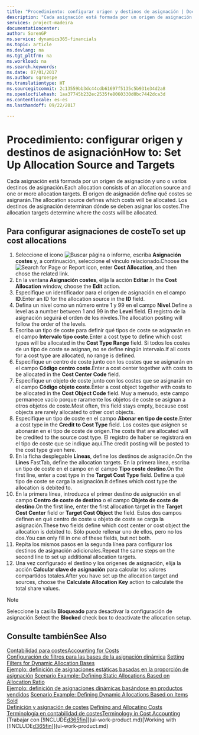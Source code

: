 ```yaml
---
title: "Procedimiento: configurar origen y destinos de asignación | Documentos de Microsoft"
description: "Cada asignación está formada por un origen de asignación y uno o varios destinos de asignación. El origen de asignación define qué costes se asignarán. Los destinos de asignación determinan dónde se deben asignar los costes."
services: project-madeira
documentationcenter: 
author: SorenGP
ms.service: dynamics365-financials
ms.topic: article
ms.devlang: na
ms.tgt_pltfrm: na
ms.workload: na
ms.search.keywords: 
ms.date: 07/01/2017
ms.author: sgroespe
ms.translationtype: HT
ms.sourcegitcommit: 2c13559bb3dc44cdb61697f5135c5b931e34d2a8
ms.openlocfilehash: 1aa37745b232ec2535fe8060330d0bc7442dca3d
ms.contentlocale: es-es
ms.lasthandoff: 09/22/2017

---
```

# <a name="how-to-set-up-allocation-source-and-targets"></a><span data-ttu-id="3c484-105">Procedimiento: configurar origen y destinos de asignación</span><span class="sxs-lookup"><span data-stu-id="3c484-105">How to: Set Up Allocation Source and Targets</span></span>
<span data-ttu-id="3c484-106">Cada asignación está formada por un origen de asignación y uno o varios destinos de asignación.</span><span class="sxs-lookup"><span data-stu-id="3c484-106">Each allocation consists of an allocation source and one or more allocation targets.</span></span> <span data-ttu-id="3c484-107">El origen de asignación define qué costes se asignarán.</span><span class="sxs-lookup"><span data-stu-id="3c484-107">The allocation source defines which costs will be allocated.</span></span> <span data-ttu-id="3c484-108">Los destinos de asignación determinan dónde se deben asignar los costes.</span><span class="sxs-lookup"><span data-stu-id="3c484-108">The allocation targets determine where the costs will be allocated.</span></span>  

## <a name="to-set-up-cost-allocations"></a><span data-ttu-id="3c484-109">Para configurar asignaciones de coste</span><span class="sxs-lookup"><span data-stu-id="3c484-109">To set up cost allocations</span></span>  
1.  <span data-ttu-id="3c484-110">Seleccione el icono ![Buscar página o informe](media/ui-search/search_small.png "icono Buscar página o informe"), escriba **Asignación costes** y, a continuación, seleccione el vínculo relacionado.</span><span class="sxs-lookup"><span data-stu-id="3c484-110">Choose the ![Search for Page or Report](media/ui-search/search_small.png "Search for Page or Report icon") icon, enter **Cost Allocation**, and then chose the related link.</span></span>  
2.  <span data-ttu-id="3c484-111">En la ventana **Asignación costes**, elija la acción **Editar**.</span><span class="sxs-lookup"><span data-stu-id="3c484-111">In the **Cost Allocation** window, choose the **Edit** action.</span></span>  
3.  <span data-ttu-id="3c484-112">Especifique un identificador para el origen de asignación en el campo **ID**.</span><span class="sxs-lookup"><span data-stu-id="3c484-112">Enter an ID for the allocation source in the **ID** field.</span></span>  
4.  <span data-ttu-id="3c484-113">Defina un nivel como un número entre 1 y 99 en el campo **Nivel**.</span><span class="sxs-lookup"><span data-stu-id="3c484-113">Define a level as a number between 1 and 99 in the **Level** field.</span></span> <span data-ttu-id="3c484-114">El registro de la asignación seguirá el orden de los niveles.</span><span class="sxs-lookup"><span data-stu-id="3c484-114">The allocation posting will follow the order of the levels.</span></span>  
5.  <span data-ttu-id="3c484-115">Escriba un tipo de coste para definir qué tipos de coste se asignarán en el campo **Intervalo tipo coste**.</span><span class="sxs-lookup"><span data-stu-id="3c484-115">Enter a cost type to define which cost types will be allocated in the **Cost Type Range** field.</span></span> <span data-ttu-id="3c484-116">Si todos los costes de un tipo de coste se asignan, no se define ningún intervalo.</span><span class="sxs-lookup"><span data-stu-id="3c484-116">If all costs for a cost type are allocated, no range is defined.</span></span>  
6.  <span data-ttu-id="3c484-117">Especifique un centro de coste junto con los costes que se asignarán en el campo **Código centro coste**.</span><span class="sxs-lookup"><span data-stu-id="3c484-117">Enter a cost center together with costs to be allocated in the **Cost Center Code** field.</span></span>  
7.  <span data-ttu-id="3c484-118">Especifique un objeto de coste junto con los costes que se asignarán en el campo **Código objeto coste**.</span><span class="sxs-lookup"><span data-stu-id="3c484-118">Enter a cost object together with costs to be allocated in the **Cost Object Code** field.</span></span> <span data-ttu-id="3c484-119">Muy a menudo, este campo permanece vacío porque raramente los objetos de coste se asignan a otros objetos de coste.</span><span class="sxs-lookup"><span data-stu-id="3c484-119">Most often, this field stays empty, because cost objects are rarely allocated to other cost objects.</span></span>  
8.  <span data-ttu-id="3c484-120">Especifique un tipo de coste en el campo **Abonar en tipo de coste**.</span><span class="sxs-lookup"><span data-stu-id="3c484-120">Enter a cost type in the **Credit to Cost Type** field.</span></span> <span data-ttu-id="3c484-121">Los costes que asignen se abonarán en el tipo de coste de origen.</span><span class="sxs-lookup"><span data-stu-id="3c484-121">The costs that are allocated will be credited to the source cost type.</span></span> <span data-ttu-id="3c484-122">El registro de haber se registrará en el tipo de coste que se indique aquí.</span><span class="sxs-lookup"><span data-stu-id="3c484-122">The credit posting will be posted to the cost type given here.</span></span>  
9. <span data-ttu-id="3c484-123">En la ficha desplegable **Líneas**, define los destinos de asignación.</span><span class="sxs-lookup"><span data-stu-id="3c484-123">On the **Lines** FastTab, define the allocation targets.</span></span> <span data-ttu-id="3c484-124">En la primera línea, escriba un tipo de coste en el campo en el campo **Tipo coste destino**.</span><span class="sxs-lookup"><span data-stu-id="3c484-124">On the first line, enter a cost type in the **Target Cost Type** field.</span></span> <span data-ttu-id="3c484-125">Define a qué tipo de coste se carga la asignación.</span><span class="sxs-lookup"><span data-stu-id="3c484-125">It defines which cost type the allocation is debited to.</span></span>  
10. <span data-ttu-id="3c484-126">En la primera línea, introduzca el primer destino de asignación en el campo **Centro de coste de destino** o el campo **Objeto de coste de destino**.</span><span class="sxs-lookup"><span data-stu-id="3c484-126">On the first line, enter the first allocation target in the **Target Cost Center** field or **Target Cost Object** the field.</span></span> <span data-ttu-id="3c484-127">Estos dos campos definen en qué centro de coste u objeto de coste se carga la asignación.</span><span class="sxs-lookup"><span data-stu-id="3c484-127">These two fields define which cost center or cost object the allocation is debited to.</span></span> <span data-ttu-id="3c484-128">Sólo puede rellenar uno de ellos, pero no los dos.</span><span class="sxs-lookup"><span data-stu-id="3c484-128">You can only fill in one of these fields, but not both.</span></span>  
11. <span data-ttu-id="3c484-129">Repita los mismos pasos en la segunda línea para configurar los destinos de asignación adicionales.</span><span class="sxs-lookup"><span data-stu-id="3c484-129">Repeat the same steps on the second line to set up additional allocation targets.</span></span>  
12. <span data-ttu-id="3c484-130">Una vez configurado el destino y los orígenes de asignación, elija la acción **Calcular clave de asignación** para calcular los valores compartidos totales.</span><span class="sxs-lookup"><span data-stu-id="3c484-130">After you have set up the allocation target and sources, choose the **Calculate Allocation Key** action to calculate the total share values.</span></span>  

> [!NOTE]  
>  <span data-ttu-id="3c484-131">Seleccione la casilla **Bloqueado** para desactivar la configuración de asignación.</span><span class="sxs-lookup"><span data-stu-id="3c484-131">Select the **Blocked** check box to deactivate the allocation setup.</span></span>  

## <a name="see-also"></a><span data-ttu-id="3c484-132">Consulte también</span><span class="sxs-lookup"><span data-stu-id="3c484-132">See Also</span></span>  
[<span data-ttu-id="3c484-133">Contabilidad para costes</span><span class="sxs-lookup"><span data-stu-id="3c484-133">Accounting for Costs</span></span>](finance-manage-cost-accounting.md)  
 <span data-ttu-id="3c484-134">[Configuración de filtros para las bases de la asignación dinámica](finance-setting-filters-for-dynamic-allocation-bases.md) </span><span class="sxs-lookup"><span data-stu-id="3c484-134">[Setting Filters for Dynamic Allocation Bases](finance-setting-filters-for-dynamic-allocation-bases.md) </span></span>  
 <span data-ttu-id="3c484-135">[Ejemplo: definición de asignaciones estáticas basadas en la proporción de asignación](finance-scenario-example-defining-static-allocations-based-on-allocation-ratio.md) </span><span class="sxs-lookup"><span data-stu-id="3c484-135">[Scenario Example: Defining Static Allocations Based on Allocation Ratio](finance-scenario-example-defining-static-allocations-based-on-allocation-ratio.md) </span></span>  
 <span data-ttu-id="3c484-136">[Ejemplo: definición de asignaciones dinámicas basándose en productos vendidos](finance-scenario-example-defining-dynamic-allocations-based-on-items-sold.md) </span><span class="sxs-lookup"><span data-stu-id="3c484-136">[Scenario Example: Defining Dynamic Allocations Based on Items Sold](finance-scenario-example-defining-dynamic-allocations-based-on-items-sold.md) </span></span>  
 <span data-ttu-id="3c484-137">[Definición y asignación de costes](finance-define-and-allocate-costs.md) </span><span class="sxs-lookup"><span data-stu-id="3c484-137">[Defining and Allocating Costs](finance-define-and-allocate-costs.md) </span></span>  
 [<span data-ttu-id="3c484-138">Terminología en contabilidad de costes</span><span class="sxs-lookup"><span data-stu-id="3c484-138">Terminology in Cost Accounting</span></span>](finance-terminology-in-cost-accounting.md)  
 <span data-ttu-id="3c484-139">[Trabajar con [!INCLUDE[d365fin](includes/d365fin_md.md)]](ui-work-product.md)</span><span class="sxs-lookup"><span data-stu-id="3c484-139">[Working with [!INCLUDE[d365fin](includes/d365fin_md.md)]](ui-work-product.md)</span></span>

